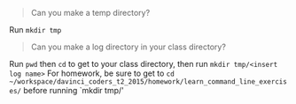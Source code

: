 >Can you make a temp directory?

Run `mkdir tmp`

>Can you make a log directory in your class directory?

Run `pwd` then `cd` to get to your class directory, then run `mkdir tmp/<insert log name>`
For homework, be sure to get to `cd ~/workspace/davinci_coders_t2_2015/homework/learn_command_line_exercises/` before running `mkdir tmp/' 
